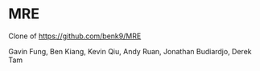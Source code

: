 # MRE

Clone of https://github.com/benk9/MRE


Gavin Fung,
Ben Kiang,
Kevin Qiu,
Andy Ruan,
Jonathan Budiardjo,
Derek Tam
